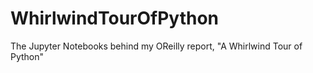 # WhirlwindTourOfPython
The Jupyter Notebooks behind my OReilly report, "A Whirlwind Tour of Python"
